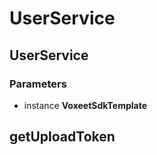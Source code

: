# UserService

## UserService

### Parameters

 - instance **VoxeetSdkTemplate**


## getUploadToken


